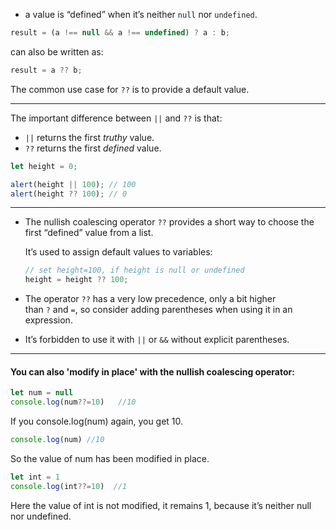 - a value is “defined” when it’s neither `null` nor `undefined`.
```js
result = (a !== null && a !== undefined) ? a : b;
```
can also be written as:

```js
result = a ?? b;
```

The common use case for `??` is to provide a default value.

---
The important difference between `||` and `??` is that:

- `||` returns the first _truthy_ value.
- `??` returns the first _defined_ value.
```js
let height = 0;

alert(height || 100); // 100
alert(height ?? 100); // 0
```
---
- The nullish coalescing operator `??` provides a short way to choose the first “defined” value from a list.
    
    It’s used to assign default values to variables:
    
    ```javascript
    // set height=100, if height is null or undefined
    height = height ?? 100;
    ```
    
- The operator `??` has a very low precedence, only a bit higher than `?` and `=`, so consider adding parentheses when using it in an expression.
    
- It’s forbidden to use it with `||` or `&&` without explicit parentheses.
    
----
#### You can also 'modify in place' with the nullish coalescing operator:

```js
let num = null  
console.log(num??=10)   //10
```

If you console.log(num) again, you get 10.  
```js
console.log(num) //10
```
So the value of num has been modified in place.

```js
let int = 1  
console.log(int??=10)  //1
```

Here the value of int is not modified, it remains 1, because it’s neither null nor undefined.

```js

```